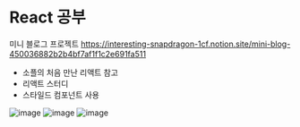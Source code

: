 # React 공부
미니 블로그 프로젝트
https://interesting-snapdragon-1cf.notion.site/mini-blog-450036882b2b4bf7af1f1c2e691fa511
- 소플의 처음 만난 리액트 참고
- 리액트 스터디
- 스타일드 컴포넌트 사용

![image](https://github.com/hyun907/mini-blog/assets/159671505/c8bf21ad-b884-4367-9942-a21eebb6b0a7)
![image](https://github.com/hyun907/mini-blog/assets/159671505/2fa85fca-0b6d-46c0-97da-e7722923121b)
![image](https://github.com/hyun907/mini-blog/assets/159671505/e21bbff1-51c9-4591-aef1-e3ad712cf57f)
